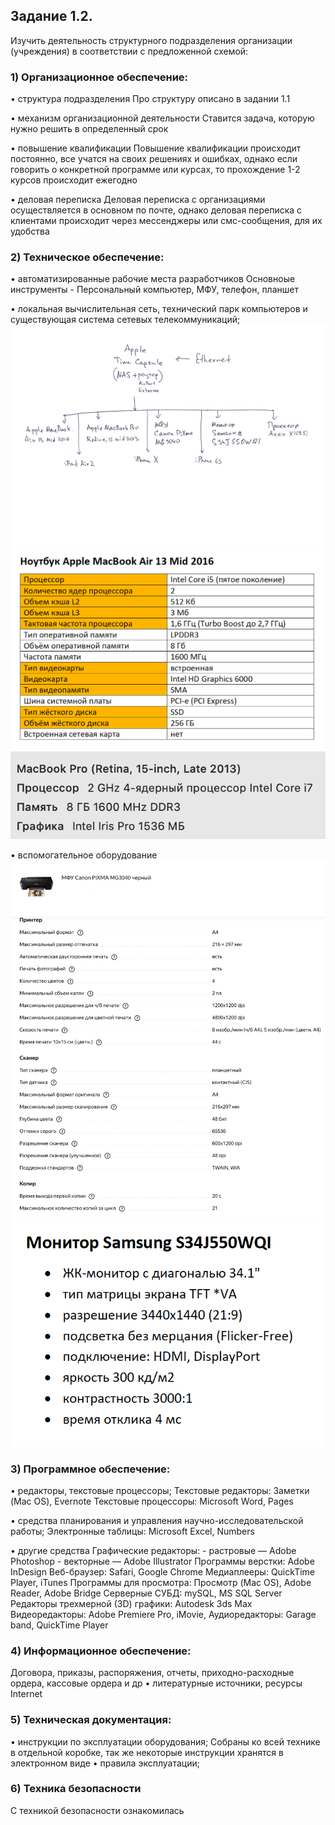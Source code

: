 ## Задание 1.2. 
Изучить деятельность структурного подразделения организации (учреждения) в соответствии с предложенной схемой:

### 1) Организационное обеспечение:
•   структура подразделения
Про структуру описано в задании 1.1

•   механизм организационной деятельности
Ставится задача, которую нужно решить в определенный срок

•   повышение квалификации
Повышение квалификации происходит постоянно, все учатся на своих решениях и ошибках, 
однако если говорить о конкретной программе или курсах, то прохождение 1-2 курсов происходит ежегодно

•   деловая переписка
Деловая переписка с организациями осуществляется в основном по почте, 
однако деловая переписка с клиентами происходит через мессенджеры или смс-сообщения, для их удобства

### 2) Техническое обеспечение:
•   автоматизированные рабочие места разработчиков
Основноые инструменты - Персональный компьютер, МФУ, телефон, планшет

•   локальная вычислительная сеть, технический парк компьютеров и существующая система сетевых телекоммуникаций;
![](https://github.com/Bolzuka/technological_practice/blob/master/1.2/1.png)
![](https://github.com/Bolzuka/technological_practice/blob/master/1.2/2.png)
![](https://github.com/Bolzuka/technological_practice/blob/master/1.2/3.png)

•   вспомогательное оборудование
![](https://github.com/Bolzuka/technological_practice/blob/master/1.2/4.png)
![](https://github.com/Bolzuka/technological_practice/blob/master/1.2/5.png)

### 3) Программное обеспечение:

•   редакторы, текстовые процессоры;
Текстовые редакторы: Заметки (Mac OS), Evernote
Текстовые процессоры: Microsoft Word, Pages

•   средства планирования и управления научно-исследовательской работы;
Электронные таблицы: Microsoft Excel, Numbers

•   другие средства
Графические редакторы: 
    - растровые    — Adobe Photoshop
    - векторные    — Adobe Illustrator
Программы верстки: Adobe InDesign
Веб-браузер: Safari, Google Chrome
Медиаплееры: QuickTime Player, iTunes
Программы для просмотра: Просмотр (Mac OS), Adobe Reader, Adobe Bridge
Серверные СУБД: mySQL, MS SQL Server
Редакторы трехмерной (3D) графики: Autodesk 3ds Max
Видеоредакторы: Adobe Premiere Pro, iMovie, 
Аудиоредакторы: Garage band, QuickTime Player

### 4) Информационное обеспечение:
Договора, приказы, распоряжения,  отчеты, приходно-расходные ордера, кассовые ордера и др
•   литературные источники, ресурсы Internet

### 5) Техническая документация:
•   инструкции по эксплуатации оборудования;
Собраны ко всей технике в отдельной коробке, так же некоторые инструкции хранятся в электронном виде
•   правила эксплуатации;

### 6) Техника безопасности
С техникой безопасности ознакомилась


 
